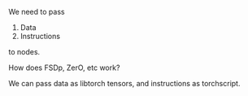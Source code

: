 We need to pass

1. Data
2. Instructions

to nodes.

How does FSDp, ZerO, etc work?

We can pass data as libtorch tensors, and instructions as torchscript.